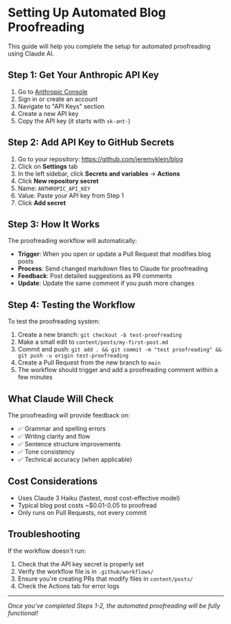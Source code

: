 # Setting Up Automated Blog Proofreading

This guide will help you complete the setup for automated proofreading using Claude AI.

## Step 1: Get Your Anthropic API Key

1. Go to [Anthropic Console](https://console.anthropic.com/)
2. Sign in or create an account
3. Navigate to "API Keys" section
4. Create a new API key
5. Copy the API key (it starts with `sk-ant-`)

## Step 2: Add API Key to GitHub Secrets

1. Go to your repository: https://github.com/jeremyklein/blog
2. Click on **Settings** tab
3. In the left sidebar, click **Secrets and variables** → **Actions**
4. Click **New repository secret**
5. Name: `ANTHROPIC_API_KEY`
6. Value: Paste your API key from Step 1
7. Click **Add secret**

## Step 3: How It Works

The proofreading workflow will automatically:

- **Trigger**: When you open or update a Pull Request that modifies blog posts
- **Process**: Send changed markdown files to Claude for proofreading
- **Feedback**: Post detailed suggestions as PR comments
- **Update**: Update the same comment if you push more changes

## Step 4: Testing the Workflow

To test the proofreading system:

1. Create a new branch: `git checkout -b test-proofreading`
2. Make a small edit to `content/posts/my-first-post.md`
3. Commit and push: `git add . && git commit -m "test proofreading" && git push -u origin test-proofreading`
4. Create a Pull Request from the new branch to `main`
5. The workflow should trigger and add a proofreading comment within a few minutes

## What Claude Will Check

The proofreading will provide feedback on:

- ✅ Grammar and spelling errors
- ✅ Writing clarity and flow  
- ✅ Sentence structure improvements
- ✅ Tone consistency
- ✅ Technical accuracy (when applicable)

## Cost Considerations

- Uses Claude 3 Haiku (fastest, most cost-effective model)
- Typical blog post costs ~$0.01-0.05 to proofread
- Only runs on Pull Requests, not every commit

## Troubleshooting

If the workflow doesn't run:
1. Check that the API key secret is properly set
2. Verify the workflow file is in `.github/workflows/`
3. Ensure you're creating PRs that modify files in `content/posts/`
4. Check the Actions tab for error logs

---

*Once you've completed Steps 1-2, the automated proofreading will be fully functional!*